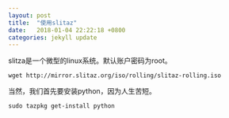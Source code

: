 ```yaml
---
layout: post
title:  "使用slitaz"
date:   2018-01-04 22:22:18 +0800
categories: jekyll update
---
```

slitza是一个微型的linux系统。默认账户密码为root。

```
wget http://mirror.slitaz.org/iso/rolling/slitaz-rolling.iso
```
当然，我们首先要安装python，因为人生苦短。
```
sudo tazpkg get-install python
```

